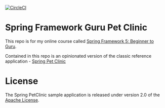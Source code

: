 [![CircleCI](https://circleci.com/gh/springframeworkguru/sfg-pet-clinic.svg?style=svg)](https://circleci.com/gh/springframeworkguru/sfg-pet-clinic)

# Spring Framework Guru Pet Clinic 

This repo is for my online course called [Spring Framework 5: Beginner to Guru](https://www.udemy.com/spring-framework-5-beginner-to-guru/?couponCode=GITHUB_SFGPETCLINIC).

Contained in this repo is an opinionated version of the classic reference application - [Spring Pet Clinic](https://github.com/spring-projects/spring-petclinic)



# License

The Spring PetClinic sample application is released under version 2.0 of the [Apache License](http://www.apache.org/licenses/LICENSE-2.0).
